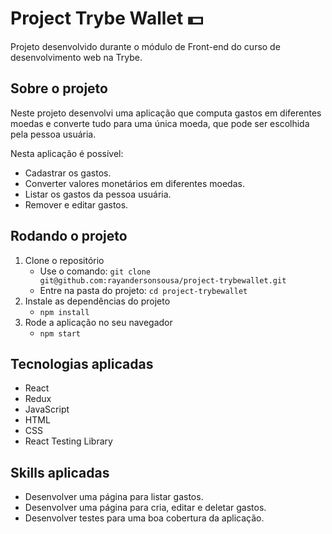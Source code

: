 # Project Trybe Wallet :dollar:

Projeto desenvolvido durante o módulo de Front-end do curso de desenvolvimento web na Trybe.

## Sobre o projeto

Neste projeto desenvolvi uma aplicação que computa gastos em diferentes moedas e converte tudo para uma única moeda, que pode ser escolhida pela pessoa usuária.

Nesta aplicação é possível:
   - Cadastrar os gastos.
   - Converter valores monetários em diferentes moedas.
   - Listar os gastos da pessoa usuária.
   - Remover e editar gastos.

## Rodando o projeto

1. Clone o repositório
   - Use o comando: `git clone git@github.com:rayandersonsousa/project-trybewallet.git`
   - Entre na pasta do projeto: `cd project-trybewallet`
2. Instale as dependências do projeto
   - `npm install`
3. Rode a aplicação no seu navegador
   - `npm start`

## Tecnologias aplicadas

- React
- Redux
- JavaScript
- HTML
- CSS
- React Testing Library

## Skills aplicadas

- Desenvolver uma página para listar gastos.
- Desenvolver uma página para cria, editar e deletar gastos.
- Desenvolver testes para uma boa cobertura da aplicação.
